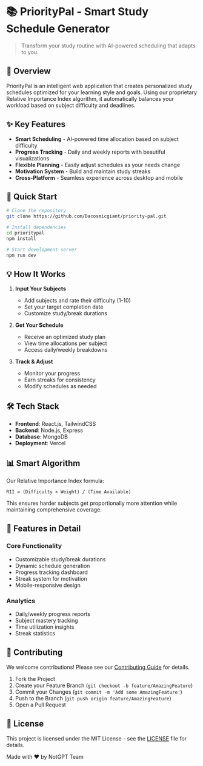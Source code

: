 # 📚 PriorityPal - Smart Study Schedule Generator

> Transform your study routine with AI-powered scheduling that adapts to you.

## 🌟 Overview

PriorityPal is an intelligent web application that creates personalized study schedules optimized for your learning style and goals. Using our proprietary Relative Importance Index algorithm, it automatically balances your workload based on subject difficulty and deadlines.

## ✨ Key Features

- **Smart Scheduling** - AI-powered time allocation based on subject difficulty
- **Progress Tracking** - Daily and weekly reports with beautiful visualizations
- **Flexible Planning** - Easily adjust schedules as your needs change
- **Motivation System** - Build and maintain study streaks
- **Cross-Platform** - Seamless experience across desktop and mobile

## 🚀 Quick Start

```bash
# Clone the repository
git clone https://github.com/Dacosmicgiant/priority-pal.git

# Install dependencies
cd prioritypal
npm install

# Start development server
npm run dev
```

## 💡 How It Works

1. **Input Your Subjects**
   - Add subjects and rate their difficulty (1-10)
   - Set your target completion date
   - Customize study/break durations

2. **Get Your Schedule**
   - Receive an optimized study plan
   - View time allocations per subject
   - Access daily/weekly breakdowns

3. **Track & Adjust**
   - Monitor your progress
   - Earn streaks for consistency
   - Modify schedules as needed

## 🛠 Tech Stack

- **Frontend**: React.js, TailwindCSS
- **Backend**: Node.js, Express
- **Database**: MongoDB
- **Deployment**: Vercel

## 📊 Smart Algorithm

Our Relative Importance Index formula:
```
RII = (Difficulty × Weight) / (Time Available)
```
This ensures harder subjects get proportionally more attention while maintaining comprehensive coverage.

## 🎯 Features in Detail

### Core Functionality
- Customizable study/break durations
- Dynamic schedule generation
- Progress tracking dashboard
- Streak system for motivation
- Mobile-responsive design

### Analytics
- Daily/weekly progress reports
- Subject mastery tracking
- Time utilization insights
- Streak statistics

## 🤝 Contributing

We welcome contributions! Please see our [Contributing Guide](CONTRIBUTING.md) for details.

1. Fork the Project
2. Create your Feature Branch (`git checkout -b feature/AmazingFeature`)
3. Commit your Changes (`git commit -m 'Add some AmazingFeature'`)
4. Push to the Branch (`git push origin feature/AmazingFeature`)
5. Open a Pull Request

## 📝 License

This project is licensed under the MIT License - see the [LICENSE](LICENSE) file for details.


Made with ❤️ by NotGPT Team
